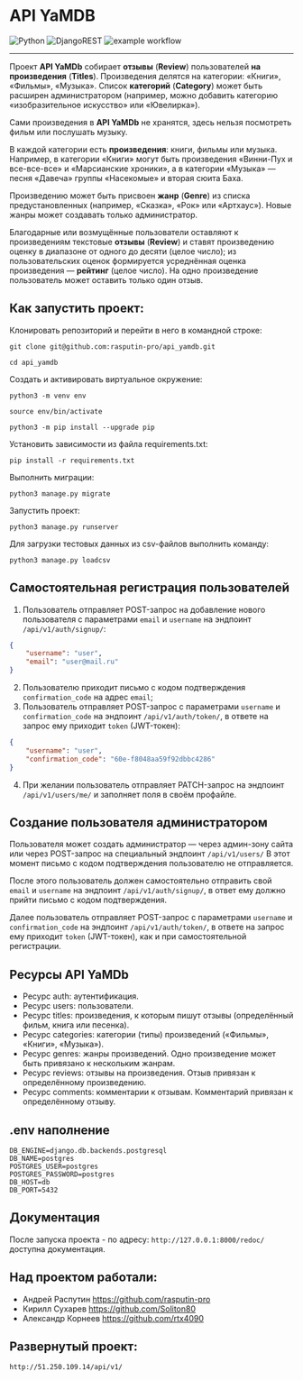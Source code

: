 # API YaMDB

![Python](https://img.shields.io/badge/python-3670A0?style=for-the-badge&logo=python&logoColor=ffdd54)
![DjangoREST](https://img.shields.io/badge/DJANGO-REST-ff1709?style=for-the-badge&logo=django&logoColor=white&color=ff1709&labelColor=gray)
![example workflow](https://github.com/rtx4090/yamdb_final/workflows/yamdb_workflow.yml/badge.svg)
___
Проект **API YaMDb** собирает **отзывы** (**Review**) пользователей **на 
произведения** (**Titles**). Произведения делятся на категории: «Книги», 
«Фильмы», «Музыка». Список **категорий** (**Category**) может быть расширен 
администратором (например, можно добавить категорию «изобразительное 
искусство» или «Ювелирка»).

Сами произведения в **API YaMDb** не хранятся, здесь нельзя посмотреть фильм 
или послушать музыку.

В каждой категории есть **произведения**: книги, фильмы или музыка. Например, 
в категории «Книги» могут быть произведения «Винни-Пух и все-все-все» и 
«Марсианские хроники», а в категории «Музыка» — песня «Давеча» группы 
«Насекомые» и вторая сюита Баха.

Произведению может быть присвоен **жанр** (**Genre**) из списка 
предустановленных (например, «Сказка», «Рок» или «Артхаус»). Новые жанры 
может создавать только администратор.

Благодарные или возмущённые пользователи оставляют к произведениям текстовые 
**отзывы** (**Review**) и ставят произведению оценку в диапазоне от одного до 
десяти (целое число); из пользовательских оценок формируется усреднённая 
оценка произведения — **рейтинг** (целое число). На одно произведение 
пользователь может оставить только один отзыв.


## Как запустить проект:

Клонировать репозиторий и перейти в него в командной строке:

```
git clone git@github.com:rasputin-pro/api_yamdb.git
```

```commandline
cd api_yamdb
```

Создать и активировать виртуальное окружение:

```commandline
python3 -m venv env
```

```commandline
source env/bin/activate
```

```commandline
python3 -m pip install --upgrade pip
```

Установить зависимости из файла requirements.txt:

```commandline
pip install -r requirements.txt
```

Выполнить миграции:

```commandline
python3 manage.py migrate
```

Запустить проект:

```commandline
python3 manage.py runserver
```

Для загрузки тестовых данных из csv-файлов выполнить команду:
```commandline
python3 manage.py loadcsv
```



## Самостоятельная регистрация пользователей
1. Пользователь отправляет POST-запрос на добавление нового пользователя с 
параметрами `email` и `username` на эндпоинт `/api/v1/auth/signup/`: 
```json
{
    "username": "user",
    "email": "user@mail.ru"
}
```
2. Пользователю приходит письмо с кодом подтверждения `confirmation_code` на 
адрес `email`;
3. Пользователь отправляет POST-запрос с параметрами `username` и 
`confirmation_code` на эндпоинт `/api/v1/auth/token/`, в ответе на запрос ему 
приходит `token` (JWT-токен):
```json
{
    "username": "user",
    "confirmation_code": "60e-f8048aa59f92dbbc4286"
}
```
4. При желании пользователь отправляет PATCH-запрос на эндпоинт 
`/api/v1/users/me/` и заполняет поля в своём профайле.



## Создание пользователя администратором
Пользователя может создать администратор — через админ-зону сайта или через 
POST-запрос на специальный эндпоинт `/api/v1/users/` В этот момент письмо с 
кодом подтверждения пользователю не отправляется.

После этого пользователь должен самостоятельно отправить свой `email` и 
`username` на эндпоинт `/api/v1/auth/signup/`, в ответ ему должно прийти 
письмо с кодом подтверждения.

Далее пользователь отправляет POST-запрос с параметрами `username` и 
`confirmation_code` на эндпоинт `/api/v1/auth/token/`, в ответе на запрос ему 
приходит `token` (JWT-токен), как и при самостоятельной регистрации.


## Ресурсы API YaMDb
- Ресурс auth: аутентификация.
- Ресурс users: пользователи.
- Ресурс titles: произведения, к которым пишут отзывы (определённый фильм, 
  книга или песенка).
- Ресурс categories: категории (типы) произведений («Фильмы», «Книги», 
  «Музыка»).
- Ресурс genres: жанры произведений. Одно произведение может быть привязано 
  к нескольким жанрам.
- Ресурс reviews: отзывы на произведения. Отзыв привязан к определённому 
  произведению.
- Ресурс comments: комментарии к отзывам. Комментарий привязан к 
  определённому отзыву.


## .env наполнение 

``` 
DB_ENGINE=django.db.backends.postgresql 
DB_NAME=postgres 
POSTGRES_USER=postgres 
POSTGRES_PASSWORD=postgres 
DB_HOST=db 
DB_PORT=5432 
``` 

## Документация
После запуска проекта - по адресу: `http://127.0.0.1:8000/redoc/` доступна 
документация.


## Над проектом работали:
- Андрей Распутин https://github.com/rasputin-pro
- Кирилл Сухарев https://github.com/Soliton80
- Александр Корнеев https://github.com/rtx4090

## Развернутый проект:
`http://51.250.109.14/api/v1/`